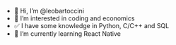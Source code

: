 - 👋 Hi, I’m @leobartoccini
- 👀 I’m interested in coding and economics
- ✅ I have some knowledge in Python, C/C++ and SQL
- 🌱 I’m currently learning React Native
